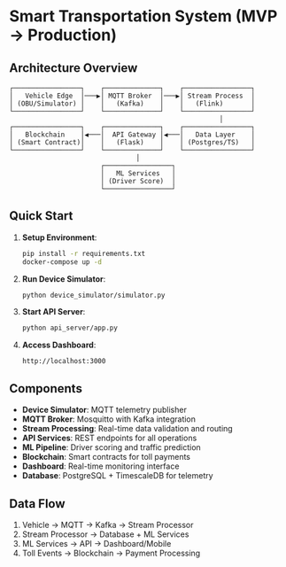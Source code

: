 # Smart Transportation System (MVP → Production)

## Architecture Overview

```
┌─────────────────┐    ┌──────────────┐    ┌─────────────────┐
│   Vehicle Edge  │───▶│ MQTT Broker  │───▶│ Stream Process  │
│ (OBU/Simulator) │    │   (Kafka)    │    │   (Flink)       │
└─────────────────┘    └──────────────┘    └─────────────────┘
                                                     │
┌─────────────────┐    ┌──────────────┐    ┌─────────────────┐
│   Blockchain    │◀───│  API Gateway │◀───│   Data Layer    │
│ (Smart Contract)│    │   (Flask)    │    │ (Postgres/TS)   │
└─────────────────┘    └──────────────┘    └─────────────────┘
                                │
                       ┌─────────────────┐
                       │   ML Services   │
                       │ (Driver Score)  │
                       └─────────────────┘
```

## Quick Start

1. **Setup Environment**:
   ```bash
   pip install -r requirements.txt
   docker-compose up -d
   ```

2. **Run Device Simulator**:
   ```bash
   python device_simulator/simulator.py
   ```

3. **Start API Server**:
   ```bash
   python api_server/app.py
   ```

4. **Access Dashboard**:
   ```
   http://localhost:3000
   ```

## Components

- **Device Simulator**: MQTT telemetry publisher
- **MQTT Broker**: Mosquitto with Kafka integration
- **Stream Processing**: Real-time data validation and routing
- **API Services**: REST endpoints for all operations
- **ML Pipeline**: Driver scoring and traffic prediction
- **Blockchain**: Smart contracts for toll payments
- **Dashboard**: Real-time monitoring interface
- **Database**: PostgreSQL + TimescaleDB for telemetry

## Data Flow

1. Vehicle → MQTT → Kafka → Stream Processor
2. Stream Processor → Database + ML Services
3. ML Services → API → Dashboard/Mobile
4. Toll Events → Blockchain → Payment Processing